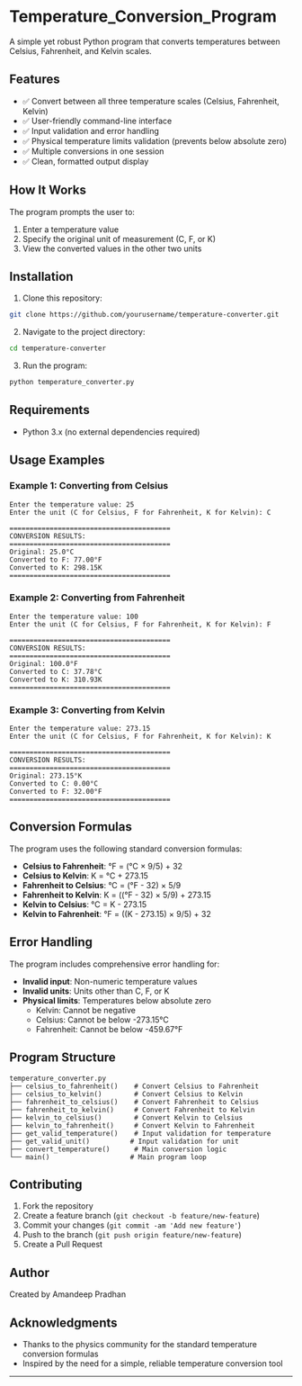 # Temperature_Conversion_Program

A simple yet robust Python program that converts temperatures between Celsius, Fahrenheit, and Kelvin scales.

## Features

- ✅ Convert between all three temperature scales (Celsius, Fahrenheit, Kelvin)
- ✅ User-friendly command-line interface
- ✅ Input validation and error handling
- ✅ Physical temperature limits validation (prevents below absolute zero)
- ✅ Multiple conversions in one session
- ✅ Clean, formatted output display

## How It Works

The program prompts the user to:
1. Enter a temperature value
2. Specify the original unit of measurement (C, F, or K)
3. View the converted values in the other two units

## Installation

1. Clone this repository:
```bash
git clone https://github.com/yourusername/temperature-converter.git
```

2. Navigate to the project directory:
```bash
cd temperature-converter
```

3. Run the program:
```bash
python temperature_converter.py
```

## Requirements

- Python 3.x (no external dependencies required)

## Usage Examples

### Example 1: Converting from Celsius
```
Enter the temperature value: 25
Enter the unit (C for Celsius, F for Fahrenheit, K for Kelvin): C

========================================
CONVERSION RESULTS:
========================================
Original: 25.0°C
Converted to F: 77.00°F
Converted to K: 298.15K
========================================
```

### Example 2: Converting from Fahrenheit
```
Enter the temperature value: 100
Enter the unit (C for Celsius, F for Fahrenheit, K for Kelvin): F

========================================
CONVERSION RESULTS:
========================================
Original: 100.0°F
Converted to C: 37.78°C
Converted to K: 310.93K
========================================
```

### Example 3: Converting from Kelvin
```
Enter the temperature value: 273.15
Enter the unit (C for Celsius, F for Fahrenheit, K for Kelvin): K

========================================
CONVERSION RESULTS:
========================================
Original: 273.15°K
Converted to C: 0.00°C
Converted to F: 32.00°F
========================================
```

## Conversion Formulas

The program uses the following standard conversion formulas:

- **Celsius to Fahrenheit**: °F = (°C × 9/5) + 32
- **Celsius to Kelvin**: K = °C + 273.15
- **Fahrenheit to Celsius**: °C = (°F - 32) × 5/9
- **Fahrenheit to Kelvin**: K = ((°F - 32) × 5/9) + 273.15
- **Kelvin to Celsius**: °C = K - 273.15
- **Kelvin to Fahrenheit**: °F = ((K - 273.15) × 9/5) + 32

## Error Handling

The program includes comprehensive error handling for:

- **Invalid input**: Non-numeric temperature values
- **Invalid units**: Units other than C, F, or K
- **Physical limits**: Temperatures below absolute zero
  - Kelvin: Cannot be negative
  - Celsius: Cannot be below -273.15°C
  - Fahrenheit: Cannot be below -459.67°F

## Program Structure

```
temperature_converter.py
├── celsius_to_fahrenheit()    # Convert Celsius to Fahrenheit
├── celsius_to_kelvin()        # Convert Celsius to Kelvin
├── fahrenheit_to_celsius()    # Convert Fahrenheit to Celsius
├── fahrenheit_to_kelvin()     # Convert Fahrenheit to Kelvin
├── kelvin_to_celsius()        # Convert Kelvin to Celsius
├── kelvin_to_fahrenheit()     # Convert Kelvin to Fahrenheit
├── get_valid_temperature()    # Input validation for temperature
├── get_valid_unit()          # Input validation for unit
├── convert_temperature()      # Main conversion logic
└── main()                    # Main program loop
```

## Contributing

1. Fork the repository
2. Create a feature branch (`git checkout -b feature/new-feature`)
3. Commit your changes (`git commit -am 'Add new feature'`)
4. Push to the branch (`git push origin feature/new-feature`)
5. Create a Pull Request

## Author

Created by Amandeep Pradhan

## Acknowledgments

- Thanks to the physics community for the standard temperature conversion formulas
- Inspired by the need for a simple, reliable temperature conversion tool

---
